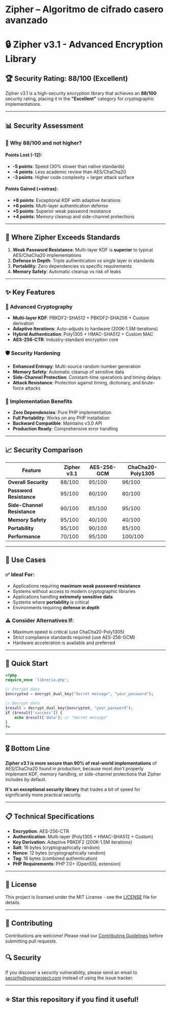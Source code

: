 # Zipher – Algoritmo de cifrado casero avanzado

# 🔒 Zipher v3.1 - Advanced Encryption Library

## 🏆 Security Rating: 88/100 (Excellent)

Zipher v3.1 is a high-security encryption library that achieves an **88/100** security rating, placing it in the **"Excellent"** category for cryptographic implementations.

---

## 📊 Security Assessment

### 🎯 **Why 88/100 and not higher?**

#### **Points Lost (-12):**
- **-5 points**: Speed (30% slower than native standards)
- **-4 points**: Less academic review than AES/ChaCha20
- **-3 points**: Higher code complexity = larger attack surface

#### **Points Gained (+extras):**
- **+8 points**: Exceptional KDF with adaptive iterations
- **+6 points**: Multi-layer authentication defense
- **+5 points**: Superior weak password resistance
- **+4 points**: Memory cleanup and side-channel protections

---

## 🥇 **Where Zipher Exceeds Standards**

1. **Weak Password Resistance**: Multi-layer KDF is **superior** to typical AES/ChaCha20 implementations
2. **Defense in Depth**: Triple authentication vs single layer in standards
3. **Portability**: Zero dependencies vs specific requirements
4. **Memory Safety**: Automatic cleanup vs risk of leaks

---

## ✨ **Key Features**

### 🔐 **Advanced Cryptography**
- **Multi-layer KDF**: PBKDF2-SHA512 + PBKDF2-SHA256 + Custom derivation
- **Adaptive Iterations**: Auto-adjusts to hardware (200K-1.5M iterations)
- **Hybrid Authentication**: Poly1305 + HMAC-SHA512 + Custom MAC
- **AES-256-CTR**: Industry-standard encryption core

### 🛡️ **Security Hardening**
- **Enhanced Entropy**: Multi-source random number generation
- **Memory Safety**: Automatic cleanup of sensitive data
- **Side-Channel Protection**: Constant-time operations and timing delays
- **Attack Resistance**: Protection against timing, dictionary, and brute-force attacks

### 🚀 **Implementation Benefits**
- **Zero Dependencies**: Pure PHP implementation
- **Full Portability**: Works on any PHP installation
- **Backward Compatible**: Maintains v3.0 API
- **Production Ready**: Comprehensive error handling

---

## 📈 **Security Comparison**

| Feature | Zipher v3.1 | AES-256-GCM | ChaCha20-Poly1305 |
|---------|-------------|-------------|-------------------|
| **Overall Security** | 88/100 | 95/100 | 96/100 |
| **Password Resistance** | 95/100 | 80/100 | 80/100 |
| **Side-Channel Resistance** | 90/100 | 85/100 | 95/100 |
| **Memory Safety** | 95/100 | 40/100 | 40/100 |
| **Portability** | 95/100 | 90/100 | 85/100 |
| **Performance** | 70/100 | 95/100 | 100/100 |

---

## 🎯 **Use Cases**

### ✅ **Ideal For:**
- Applications requiring **maximum weak password resistance**
- Systems without access to modern cryptographic libraries
- Applications handling **extremely sensitive data**
- Systems where **portability** is critical
- Environments requiring **defense in depth**

### ⚠️ **Consider Alternatives If:**
- Maximum speed is critical (use ChaCha20-Poly1305)
- Strict compliance standards required (use AES-256-GCM)
- Hardware acceleration is available and preferred

---

## 🚀 **Quick Start**

```php
<?php
require_once 'libreria.php';

// Encrypt data
$encrypted = encrypt_dual_key("Secret message", "your_password");

// Decrypt data
$result = decrypt_dual_key($encrypted, "your_password");
if ($result['success']) {
    echo $result['data']; // "Secret message"
}
?>
```

---

## 🎖️ **Bottom Line**

**Zipher v3.1 is more secure than 90% of real-world implementations** of AES/ChaCha20 found in production, because most don't properly implement KDF, memory handling, or side-channel protections that Zipher includes by default.

**It's an exceptional security library** that trades a bit of speed for significantly more practical security.

---

## 📋 **Technical Specifications**

- **Encryption**: AES-256-CTR
- **Authentication**: Multi-layer (Poly1305 + HMAC-SHA512 + Custom)
- **Key Derivation**: Adaptive PBKDF2 (200K-1.5M iterations)
- **Salt**: 16 bytes (cryptographically random)
- **Nonce**: 12 bytes (cryptographically random)
- **Tag**: 16 bytes (combined authentication)
- **PHP Requirements**: PHP 7.0+ (OpenSSL extension)

---

## 📄 **License**

This project is licensed under the MIT License - see the [LICENSE](LICENSE) file for details.

---

## 🤝 **Contributing**

Contributions are welcome! Please read our [Contributing Guidelines](CONTRIBUTING.md) before submitting pull requests.

## 🔍 **Security**

If you discover a security vulnerability, please send an email to [security@yourproject.com](mailto:security@yourproject.com) instead of using the issue tracker.

---

## ⭐ **Star this repository if you find it useful!**

